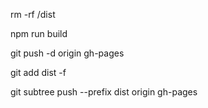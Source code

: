 rm -rf /dist

npm run build

git push -d origin gh-pages

git add dist -f

git subtree push --prefix dist origin gh-pages 